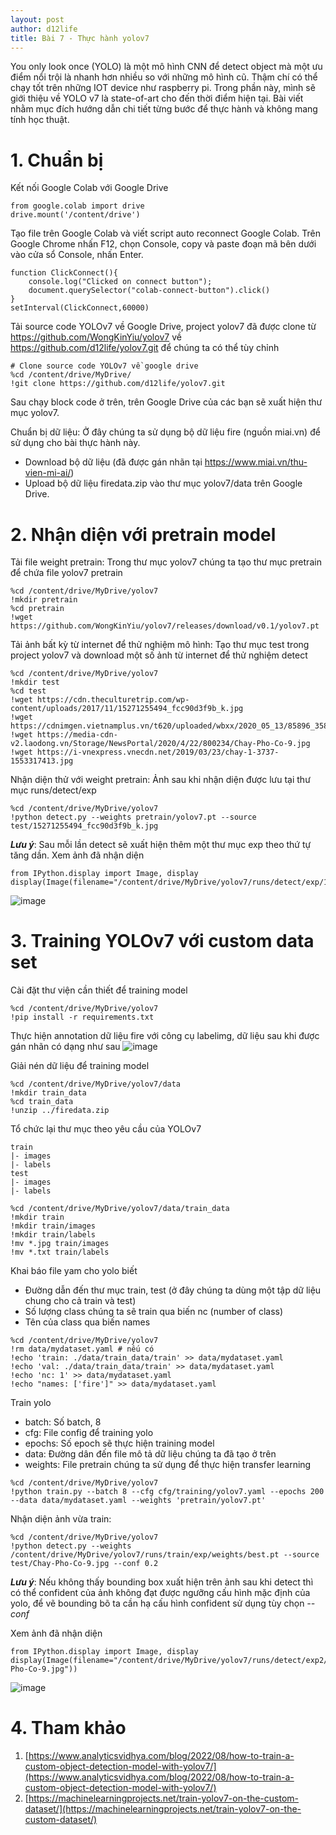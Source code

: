 ```yaml
---
layout: post
author: d12life
title: Bài 7 - Thực hành yolov7
---
```


You only look once (YOLO) là một mô hình CNN để detect object mà một ưu điểm nổi trội là nhanh hơn nhiều so với những mô hình cũ. Thậm chí có thể chạy tốt trên những IOT device như raspberry pi. Trong phần này, mình sẽ giới thiệu về YOLO v7 là state-of-art cho đến thời điểm hiện tại. Bài viết nhằm mục đích hướng dẫn chi tiết từng bước để thực hành và không mang tính học thuật.

# 1. Chuẩn bị
Kết nối Google Colab với Google Drive
```
from google.colab import drive
drive.mount('/content/drive')
```
Tạo file trên Google Colab và viết script auto reconnect Google Colab. Trên Google Chrome nhấn F12, chọn Console, copy và paste đoạn mã bên dưới vào cửa sổ Console, nhấn Enter.
```
function ClickConnect(){
    console.log("Clicked on connect button"); 
    document.querySelector("colab-connect-button").click()
}
setInterval(ClickConnect,60000)
```
Tải source code YOLOv7 về Google Drive, project yolov7 đã được clone từ https://github.com/WongKinYiu/yolov7 về https://github.com/d12life/yolov7.git để chúng ta có thể tùy chỉnh
```
# Clone source code YOLOv7 về google drive
%cd /content/drive/MyDrive/
!git clone https://github.com/d12life/yolov7.git
```
Sau chạy block code ở trên, trên Google Drive của các bạn sẽ xuất hiện thư mục yolov7.

Chuẩn bị dữ liệu: Ở đây chúng ta sử dụng bộ dữ liệu fire (nguồn miai.vn) để sử dụng cho bài thực hành này.
- Download bộ dữ liệu (đã được gán nhãn tại https://www.miai.vn/thu-vien-mi-ai/)
- Upload bộ dữ liệu firedata.zip vào thư mục yolov7/data trên Google Drive.

# 2. Nhận diện với pretrain model
Tải file weight pretrain: Trong thư mục yolov7 chúng ta tạo thư mục pretrain để chứa file yolov7 pretrain
```
%cd /content/drive/MyDrive/yolov7
!mkdir pretrain
%cd pretrain
!wget https://github.com/WongKinYiu/yolov7/releases/download/v0.1/yolov7.pt
```
Tải ảnh bất kỳ từ internet để thử nghiệm mô hình: Tạo thư mục test trong project yolov7 và download một số ảnh từ internet để thử nghiệm detect
```
%cd /content/drive/MyDrive/yolov7
!mkdir test
%cd test
!wget https://cdn.theculturetrip.com/wp-content/uploads/2017/11/15271255494_fcc90d3f9b_k.jpg
!wget https://cdnimgen.vietnamplus.vn/t620/uploaded/wbxx/2020_05_13/85896_3585300525545474_a1.jpg
!wget https://media-cdn-v2.laodong.vn/Storage/NewsPortal/2020/4/22/800234/Chay-Pho-Co-9.jpg
!wget https://i-vnexpress.vnecdn.net/2019/03/23/chay-1-3737-1553317413.jpg
```
Nhận diện thử với weight pretrain: Ảnh sau khi nhận diện được lưu tại thư mục runs/detect/exp
```
%cd /content/drive/MyDrive/yolov7
!python detect.py --weights pretrain/yolov7.pt --source test/15271255494_fcc90d3f9b_k.jpg
```
***Lưu ý***: Sau mỗi lần detect sẽ xuất hiện thêm một thư mục exp theo thứ tự tăng dần.
Xem ảnh đã nhận diện
```
from IPython.display import Image, display
display(Image(filename="/content/drive/MyDrive/yolov7/runs/detect/exp/15271255494_fcc90d3f9b_k.jpg"))
```
![image](/assets/images/lesson_7/15271255494_fcc90d3f9b_k.jpg)

# 3. Training YOLOv7 với custom data set
Cài đặt thư viện cần thiết để training model
```
%cd /content/drive/MyDrive/yolov7
!pip install -r requirements.txt
```
Thực hiện annotation dữ liệu fire với công cụ labelimg, dữ liệu sau khi được gán nhãn có dạng như sau
![image](/assets/images/lesson_7/935654ce-1185-4906-96bc-be74d7c5da46.png)

Giải nén dữ liệu để training model
```
%cd /content/drive/MyDrive/yolov7/data
!mkdir train_data
%cd train_data
!unzip ../firedata.zip
```

Tổ chức lại thư mục theo yêu cầu của YOLOv7
```
train
|- images
|- labels
test
|- images
|- labels

%cd /content/drive/MyDrive/yolov7/data/train_data
!mkdir train
!mkdir train/images
!mkdir train/labels
!mv *.jpg train/images
!mv *.txt train/labels
```

Khai báo file yam cho yolo biết
- Đường dẫn đến thư mục train, test (ở đây chúng ta dùng một tập dữ liệu chung cho cả train và test)
- Số lượng class chúng ta sẽ train qua biến nc (number of class)
- Tên của class qua biến names
```
%cd /content/drive/MyDrive/yolov7
!rm data/mydataset.yaml # nếu có
!echo 'train: ./data/train_data/train' >> data/mydataset.yaml
!echo 'val: ./data/train_data/train' >> data/mydataset.yaml
!echo 'nc: 1' >> data/mydataset.yaml
!echo "names: ['fire']" >> data/mydataset.yaml
```

Train yolo
- batch: Số batch, 8
- cfg: File config để training yolo
- epochs: Số epoch sẽ thực hiện training model
- data: Đường dân đến file mô tả dữ liệu chúng ta đã tạo ở trên
- weights: File pretrain chúng ta sử dụng để thực hiện transfer learning
```
%cd /content/drive/MyDrive/yolov7
!python train.py --batch 8 --cfg cfg/training/yolov7.yaml --epochs 200 --data data/mydataset.yaml --weights 'pretrain/yolov7.pt'
```

Nhận diện ảnh vừa train:
```
%cd /content/drive/MyDrive/yolov7
!python detect.py --weights /content/drive/MyDrive/yolov7/runs/train/exp/weights/best.pt --source test/Chay-Pho-Co-9.jpg --conf 0.2
```
***Lưu ý***: Nếu không thấy bounding box xuất hiện trên ảnh sau khi detect thì có thể confident của ảnh không đạt được ngưỡng cấu hình mặc định của yolo, để vẽ bounding bõ ta cần hạ cấu hình confident sử dụng tùy chọn *--conf*

Xem ảnh đã nhận diện
```
from IPython.display import Image, display
display(Image(filename="/content/drive/MyDrive/yolov7/runs/detect/exp2/Chay-Pho-Co-9.jpg"))
```
![image](/assets/images/lesson_7/fire_detect.jpg)

# 4. Tham khảo
1. [https://www.analyticsvidhya.com/blog/2022/08/how-to-train-a-custom-object-detection-model-with-yolov7/](https://www.analyticsvidhya.com/blog/2022/08/how-to-train-a-custom-object-detection-model-with-yolov7/)
2. [https://machinelearningprojects.net/train-yolov7-on-the-custom-dataset/](https://machinelearningprojects.net/train-yolov7-on-the-custom-dataset/)